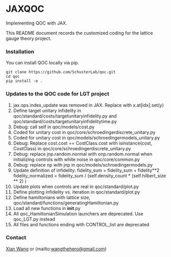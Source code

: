# JAXQOC
Implementing QOC with JAX.

This README document records the customized coding for the lattice gauge theory project.

### Installation ###
You can install QOC locally via pip.
```
git clone https://github.com/SchusterLab/qoc.git
cd qoc
pip install -e .
```

### Updates to the QOC code for LGT project ###
1) jax.ops.index_update was removed in JAX. Replace with x.at[idx].set(y)
2) Define target unitary infidelity in qoc/standard/costs/targetunitaryinfidelity.py and qoc/standard/costs/targetunitaryinfidelitytime.py
3) Debug: call self in qoc/models/cost.py
4) Coded for unitary cost in qoc/core/schroedingerdiscrete_unitary.py
5) Coded for unitary cost in qoc/models/schroedingermodels_unitary.py
6) Debug: Replace cost.cost == CostClass.cost with isinstance(cost, CostClass) in qoc/core/schroedingerdiscrete_unitary.py
7) Debug: replace jnp.random.normal with onp.random.normal when initializing controls with white noise in qoc/core/common.py
8) Debug: replace np with jnp in qoc/models/schroedingermodels.py
9) Update definition of infidelity: fidelity_sum = fidelity_sum + fidelity**2
    fidelity_normalized = fidelity_sum / (self.density_count * (self.hilbert_size ** 2) )
10) Update plots when controls are real in qoc/standard/plot.py
11) Define plotting infidelity vs. iteration in qoc/standard/plot.py
12) Define hamiltonians with lattice size, qoc/standard/functions/generatingHamiltonian.py
13) Load all new functions in __init__.py
14) All qoc_HamiltonianSimulation launchers are deprecated. Use qoc_LGT.py instead
15) All files and functions ending with CONTROL_list are deprecated
   
### Contact ###
[Xian Wang](mailto:xwang056@ucr.edu) or (mailto:wangthehero@gmail.com)
